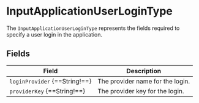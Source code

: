 # InputApplicationUserLoginType

The `InputApplicationUserLoginType` represents the fields required to specify a user login in the application.

## Fields

| Field                         | Description                      |
|-------------------------------|----------------------------------|
| `loginProvider` {==String!==} | The provider name for the login. |
| `providerKey` {==String!==}   | The provider key for the login.  |

